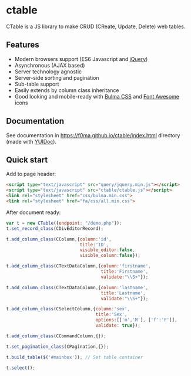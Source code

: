 # ctable

CTable is a JS library to make CRUD (CReate, Update, Delete) web tables. 

## Features

* Modern browsers support (ES6 Javascript and [jQuery](http://jquery.com))
* Asynchronous (AJAX based)
* Server technology agnostic
* Server-side sorting and pagination
* Sub-table support 
* Easily extends by column class inheritance
* Good looking and mobile-ready with [Bulma CSS](http://bulma.io) and [Font Awesome](https://fontawesome.com/) icons

## Documentation

See documentation in https://f0ma.github.io/ctable/index.html directory (made with [YUIDoc](https://yui.github.io/yuidoc/)).

## Quick start

Add to page header:

```html
<script type="text/javascript" src="query/jquery.min.js"></script>
<script type="text/javascript" src="ctable/ctable.js"></script>
<link rel="stylesheet" href="css/bulma.min.css">
<link rel="stylesheet" href="fa/css/all.min.css">
```

After document ready:

```javascript
var t = new CTable({endpoint: "/demo.php"});
t.set_record_class(CDivEditorRecord);

t.add_column_class(CColumn,{column:'id',
                            title:'ID',
                            visible_editor:false,
                            visible_column:false});

t.add_column_class(CTextDataColumn,{column:'firstname',
                                    title:'Firstname',
                                    validate:"\\S+"});

t.add_column_class(CTextDataColumn,{column:'lastname',
                                    title:'Lastname',
                                    validate:"\\S+"});

t.add_column_class(CSelectColumn,{column:'sex',
                                  title:'Sex',
                                  options:[['m','М'], ['f':'F']],
                                  validate: true});

t.add_column_class(CCommandColumn,{});

t.set_pagination_class(CPagination,{});

t.build_table($('#mainbox')); // Set table container

t.select();
```
